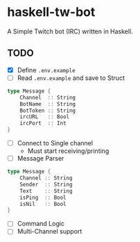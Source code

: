 # haskell-tw-bot
A Simple Twitch bot (IRC) written in Haskell.

## TODO
- [x] Define `.env.example`
- [ ] Read `.env.example` and save to Struct
```go
type Message {
    Channel  :: String
    BotName  :: String
    BotToken :: String
    ircURL   :: Bool
    ircPort  :: Int
}
```
- [ ] Connect to Single channel
    - Must start receiving/printing
- [ ] Message Parser
```go
type Message {
    Channel :: String
    Sender  :: String
    Text    :: String
    isPing  :: Bool
    isNil   :: Bool
}
```
- [ ] Command Logic
- [ ] Multi-Channel support
